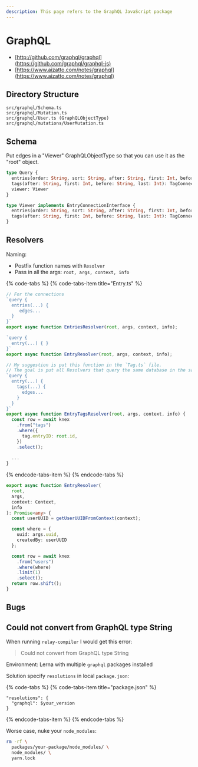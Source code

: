 ```yaml
---
description: This page refers to the GraphQL JavaScript package
---
```


# GraphQL

* [http://github.com/graphql/graphql](https://github.com/graphql/graphql-js)
* [https://www.aizatto.com/notes/graphql](https://www.aizatto.com/notes/graphql)

## Directory Structure

```text
src/graphql/Schema.ts
src/graphql/Mutation.ts
src/graphql/User.ts (GraphQLObjectType)
src/graphql/mutations/UserMutation.ts
```

## Schema

Put edges in a "Viewer" GraphQLObjectType so that you can use it as the "root" object.

```graphql
type Query {
  entries(order: String, sort: String, after: String, first: Int, before: String, last: Int): EntryConnection
  tags(after: String, first: Int, before: String, last: Int): TagConnection
  viewer: Viewer
}

type Viewer implements EntryConnectionInterface {
  entries(order: String, sort: String, after: String, first: Int, before: String, last: Int): EntryConnection
  tags(after: String, first: Int, before: String, last: Int): TagConnection
}
```

## Resolvers

Naming:

* Postfix function names with `Resolver`
* Pass in all the args: `root, args, context, info`

{% code-tabs %}
{% code-tabs-item title="Entry.ts" %}
```typescript
// For the connections
`query {
  entries(...) {
     edges...
  }
}`
export async function EntriesResolver(root, args, context, info);

`query {
  entry(...) { }
}`
export async function EntryResolver(root, args, context, info);

// My suggestion is put this function in the `Tag.ts` file.
// The goal is put all Resolvers that query the same database in the same file
`query {
  entry(...) {
    tags(...) { 
      edges...
    }
  }
}`
export async function EntryTagsResolver(root, args, context, info) {
  const row = await knex
    .from("tags")
    .where({
      tag.entryID: root.id,
    })
    .select();
    
  ...
}
```
{% endcode-tabs-item %}
{% endcode-tabs %}

```typescript
export async function EntryResolver(
  root,
  args,
  context: Context,
  info
): Promise<any> {
  const userUUID = getUserUUIDFromContext(context);

  const where = {
    uuid: args.uuid,
    createdBy: userUUID
  };

  const row = await knex
    .from("users")
    .where(where)
    .limit(1)
    .select();
  return row.shift();
}
```

## Bugs

## Could not convert from GraphQL type String

When running `relay-compiler` I would get this error:

> Could not convert from GraphQL type String

Environment: Lerna with multiple `graphql` packages installed

Solution specify `resolutions` in local `package.json`:

{% code-tabs %}
{% code-tabs-item title="package.json" %}
```text
"resolutions": {
  "graphql": $your_version
}
```
{% endcode-tabs-item %}
{% endcode-tabs %}

Worse case, nuke your `node_modules`:

```bash
rm -rf \
  packages/your-package/node_modules/ \
  node_modules/ \
  yarn.lock
```

